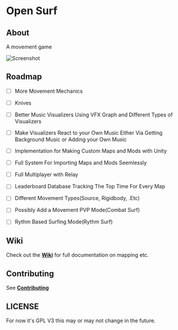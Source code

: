 # Open Surf

## About
A movement game


![Screenshot](Files/Screenshots/2024-12-09_22-01.png)

## Roadmap

- [ ] More Movement Mechanics
- [ ] Knives
- [ ] Better Music Visualizers Using VFX Graph and Different Types of Visualizers
- [ ] Make Visualizers React to your Own Music Either Via Getting Background Music or Adding your Own Music
- [ ] Implementation for Making Custom Maps and Mods with Unity
- [ ] Full System For Importing Maps and Mods Seemlessly
- [ ] Full Multiplayer with Relay
- [ ] Leaderboard Database Tracking The Top Time For Every Map
- [ ] Different Movement Types(Source, Rigidbody, .Etc)
- [ ] Possibly Add a Movement PVP Mode(Combat Surf)
- [ ] Rythm Based Surfing Mode(Rythm Surf)


## Wiki
Check out the **[Wiki](https://github.com/BiggyStudios/OpenSurf/wiki)** for full documentation on mapping etc.

## Contributing

See **[Contributing](./CONTRIBUTING.md)**

## LICENSE

For now it's GPL V3 this may or may not change in the future.